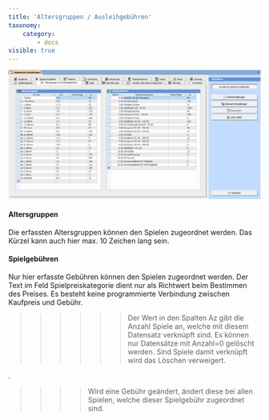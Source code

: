 ```yaml
---
title: 'Altersgruppen / Ausleihgebühren'
taxonomy:
    category:
        - docs
visible: true
---
```


![altersgruppen](../../../images/altersgruppen.png)

#### Altersgruppen

Die erfassten Altersgruppen können den Spielen zugeordnet werden. Das Kürzel kann auch hier max. 10 Zeichen lang sein.

#### Spielgebühren

Nur hier erfasste Gebühren können den Spielen zugeordnet werden. Der Text im Feld Spielpreiskategorie dient nur als Richtwert beim Bestimmen des Preises. Es besteht keine programmierte Verbindung zwischen Kaufpreis und Gebühr.


>>>>>> Der Wert in den Spalten Az gibt die Anzahl Spiele an, welche mit diesem Datensatz verknüpft sind. Es können nur Datensätze mit Anzahl=0 gelöscht werden. Sind Spiele damit verknüpft wird das Löschen verweigert.

.

>>>> Wird eine Gebühr geändert, ändert diese bei allen Spielen, welche dieser Spielgebühr zugeordnet sind.